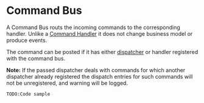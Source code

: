 # Command Bus

A Command Bus routs the incoming commands to the corresponding handler.  Unlike a [Command Handler](./command-handler.md) it does not change business model or produce events.

The command can be posted if it has either [dispatcher](./command-dispatcher.md) or handler registered with the command bus.

**Note:** If the passed dispatcher deals with commands for which another dispatcher already registered the dispatch entries for such commands will not be unregistered, and warning will be logged.

`TODO:Code sample` 